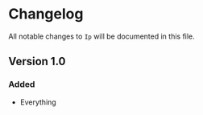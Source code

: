 # Changelog

All notable changes to `Ip` will be documented in this file.

## Version 1.0

### Added
- Everything
